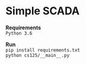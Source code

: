 # Simple SCADA

__Requirements__   
`Python 3.6`


__Run__   
`pip install requirements.txt`   
`python cs125/__main__.py`



